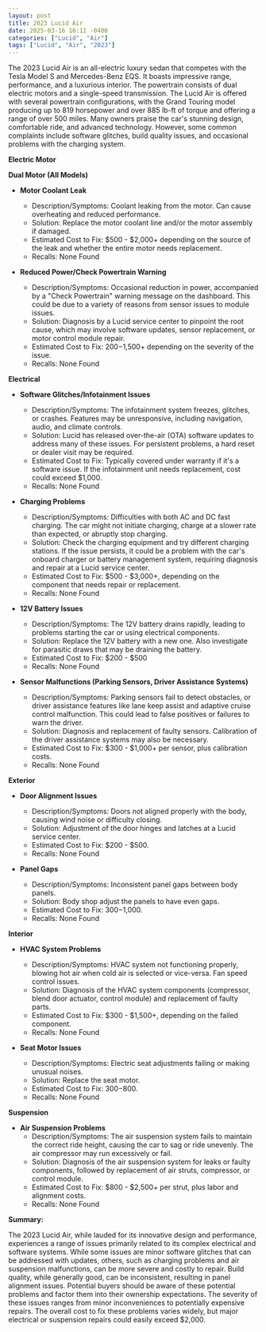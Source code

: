 ```yaml
---
layout: post
title: 2023 Lucid Air
date: 2025-03-16 16:11 -0400
categories: ["Lucid", "Air"]
tags: ["Lucid", "Air", "2023"]
---
```

The 2023 Lucid Air is an all-electric luxury sedan that competes with the Tesla Model S and Mercedes-Benz EQS. It boasts impressive range, performance, and a luxurious interior. The powertrain consists of dual electric motors and a single-speed transmission. The Lucid Air is offered with several powertrain configurations, with the Grand Touring model producing up to 819 horsepower and over 885 lb-ft of torque and offering a range of over 500 miles. Many owners praise the car's stunning design, comfortable ride, and advanced technology. However, some common complaints include software glitches, build quality issues, and occasional problems with the charging system.

**Electric Motor**

**Dual Motor (All Models)**

*   **Motor Coolant Leak**
    *   Description/Symptoms: Coolant leaking from the motor. Can cause overheating and reduced performance.
    *   Solution: Replace the motor coolant line and/or the motor assembly if damaged.
    *   Estimated Cost to Fix: $500 - $2,000+ depending on the source of the leak and whether the entire motor needs replacement.
    *   Recalls: None Found

*   **Reduced Power/Check Powertrain Warning**
    *   Description/Symptoms: Occasional reduction in power, accompanied by a "Check Powertrain" warning message on the dashboard. This could be due to a variety of reasons from sensor issues to module issues.
    *   Solution: Diagnosis by a Lucid service center to pinpoint the root cause, which may involve software updates, sensor replacement, or motor control module repair.
    *   Estimated Cost to Fix: $200-$1,500+ depending on the severity of the issue.
    *   Recalls: None Found

**Electrical**

*   **Software Glitches/Infotainment Issues**
    *   Description/Symptoms: The infotainment system freezes, glitches, or crashes. Features may be unresponsive, including navigation, audio, and climate controls.
    *   Solution: Lucid has released over-the-air (OTA) software updates to address many of these issues. For persistent problems, a hard reset or dealer visit may be required.
    *   Estimated Cost to Fix: Typically covered under warranty if it's a software issue. If the infotainment unit needs replacement, cost could exceed $1,000.
    *   Recalls: None Found

*   **Charging Problems**
    *   Description/Symptoms: Difficulties with both AC and DC fast charging. The car might not initiate charging, charge at a slower rate than expected, or abruptly stop charging.
    *   Solution: Check the charging equipment and try different charging stations. If the issue persists, it could be a problem with the car's onboard charger or battery management system, requiring diagnosis and repair at a Lucid service center.
    *   Estimated Cost to Fix: $500 - $3,000+, depending on the component that needs repair or replacement.
    *   Recalls: None Found

*   **12V Battery Issues**
    * Description/Symptoms: The 12V battery drains rapidly, leading to problems starting the car or using electrical components.
    * Solution: Replace the 12V battery with a new one. Also investigate for parasitic draws that may be draining the battery.
    * Estimated Cost to Fix: $200 - $500
    * Recalls: None Found

*   **Sensor Malfunctions (Parking Sensors, Driver Assistance Systems)**
    *   Description/Symptoms: Parking sensors fail to detect obstacles, or driver assistance features like lane keep assist and adaptive cruise control malfunction. This could lead to false positives or failures to warn the driver.
    *   Solution: Diagnosis and replacement of faulty sensors. Calibration of the driver assistance systems may also be necessary.
    *   Estimated Cost to Fix: $300 - $1,000+ per sensor, plus calibration costs.
    *   Recalls: None Found

**Exterior**

*   **Door Alignment Issues**
    *   Description/Symptoms: Doors not aligned properly with the body, causing wind noise or difficulty closing.
    *   Solution: Adjustment of the door hinges and latches at a Lucid service center.
    *   Estimated Cost to Fix: $200 - $500.
    *   Recalls: None Found

*   **Panel Gaps**
    *   Description/Symptoms: Inconsistent panel gaps between body panels.
    *   Solution: Body shop adjust the panels to have even gaps.
    *   Estimated Cost to Fix: $300-$1,000.
    *   Recalls: None Found

**Interior**

*   **HVAC System Problems**
    *   Description/Symptoms: HVAC system not functioning properly, blowing hot air when cold air is selected or vice-versa. Fan speed control issues.
    *   Solution: Diagnosis of the HVAC system components (compressor, blend door actuator, control module) and replacement of faulty parts.
    *   Estimated Cost to Fix: $300 - $1,500+, depending on the failed component.
    *   Recalls: None Found

*   **Seat Motor Issues**
    *   Description/Symptoms: Electric seat adjustments failing or making unusual noises.
    *   Solution: Replace the seat motor.
    *   Estimated Cost to Fix: $300-$800.
    *   Recalls: None Found

**Suspension**

*   **Air Suspension Problems**
    *   Description/Symptoms: The air suspension system fails to maintain the correct ride height, causing the car to sag or ride unevenly. The air compressor may run excessively or fail.
    *   Solution: Diagnosis of the air suspension system for leaks or faulty components, followed by replacement of air struts, compressor, or control module.
    *   Estimated Cost to Fix: $800 - $2,500+ per strut, plus labor and alignment costs.
    *   Recalls: None Found

**Summary:**

The 2023 Lucid Air, while lauded for its innovative design and performance, experiences a range of issues primarily related to its complex electrical and software systems. While some issues are minor software glitches that can be addressed with updates, others, such as charging problems and air suspension malfunctions, can be more severe and costly to repair. Build quality, while generally good, can be inconsistent, resulting in panel alignment issues. Potential buyers should be aware of these potential problems and factor them into their ownership expectations. The severity of these issues ranges from minor inconveniences to potentially expensive repairs. The overall cost to fix these problems varies widely, but major electrical or suspension repairs could easily exceed $2,000.

